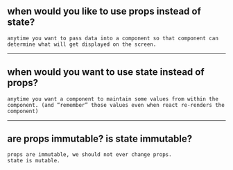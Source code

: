 ## when would you like to use props instead of state?

```
anytime you want to pass data into a component so that component can determine what will get displayed on the screen.
```

---

## when would you want to use state instead of props?

```
anytime you want a component to maintain some values from within the component. (and “remember” those values even when react re-renders the component)
```

---

## are props immutable? is state immutable?

```
props are immutable, we should not ever change props.
state is mutable.
```
